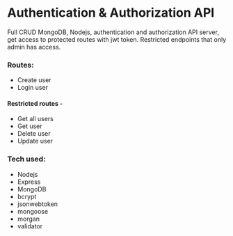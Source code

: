 # Authentication & Authorization API

Full CRUD MongoDB, Nodejs, authentication and authorization API server,
get access to protected routes with jwt token.
Restricted endpoints that only admin has access.

### Routes:

- Create user
- Login user

#### Restricted routes -

- Get all users
- Get user
- Delete user
- Update user

### Tech used:

- Nodejs
- Express
- MongoDB
- bcrypt
- jsonwebtoken
- mongoose
- morgan
- validator
